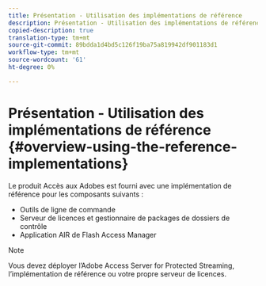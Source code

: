 ```yaml
---
title: Présentation - Utilisation des implémentations de référence
description: Présentation - Utilisation des implémentations de référence
copied-description: true
translation-type: tm+mt
source-git-commit: 89bdda1d4bd5c126f19ba75a819942df901183d1
workflow-type: tm+mt
source-wordcount: '61'
ht-degree: 0%

---
```



# Présentation - Utilisation des implémentations de référence {#overview-using-the-reference-implementations}

Le produit Accès aux Adobes est fourni avec une implémentation de référence pour les composants suivants :

* Outils de ligne de commande
* Serveur de licences et gestionnaire de packages de dossiers de contrôle
* Application AIR de Flash Access Manager

>[!NOTE]
>
>Vous devez déployer l’Adobe Access Server for Protected Streaming, l’implémentation de référence ou votre propre serveur de licences.